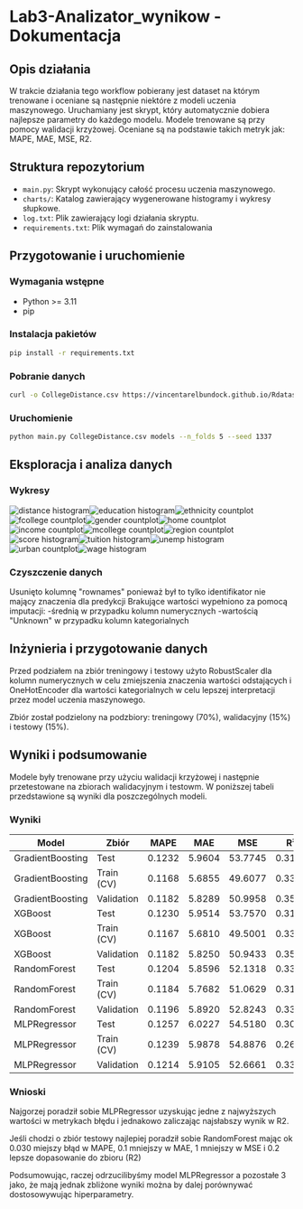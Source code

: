 # Lab3-Analizator_wynikow - Dokumentacja

## Opis działania
W trakcie działania tego workflow pobierany jest dataset na którym trenowane i oceniane są następnie niektóre z modeli uczenia maszynowego. Uruchamiany jest skrypt, który 
automatycznie dobiera najlepsze parametry do każdego modelu. Modele trenowane są przy pomocy walidacji krzyżowej. Oceniane są na podstawie takich metryk jak: MAPE, MAE, MSE, R2.

## Struktura repozytorium
- `main.py`: Skrypt wykonujący całość procesu uczenia maszynowego.
- `charts/`: Katalog zawierający wygenerowane histogramy i wykresy słupkowe.
- `log.txt`: Plik zawierający logi działania skryptu.
- `requirements.txt`: Plik wymagań do zainstalowania

## Przygotowanie i uruchomienie
### Wymagania wstępne
- Python >= 3.11
- pip 

### Instalacja pakietów
```bash
pip install -r requirements.txt
```

### Pobranie danych
```bash
curl -o CollegeDistance.csv https://vincentarelbundock.github.io/Rdatasets/csv/AER/CollegeDistance.csv
```

### Uruchomienie
```bash
python main.py CollegeDistance.csv models --n_folds 5 --seed 1337
```

## Eksploracja i analiza danych
### Wykresy
![distance histogram](charts/distance_histogram.png)![education histogram](charts/education_histogram.png)![ethnicity countplot](charts/ethnicity_countplot.png)
![fcollege countplot](charts/fcollege_countplot.png)![gender countplot](charts/gender_countplot.png)![home countplot](charts/home_countplot.png)
![income countplot](charts/income_countplot.png)![mcollege countplot](charts/mcollege_countplot.png)![region countplot](charts/region_countplot.png)
![score histogram](charts/score_histogram.png)![tuition histogram](charts/tuition_histogram.png)![unemp histogram](charts/unemp_histogram.png)
![urban countplot](charts/urban_countplot.png)![wage histogram](charts/wage_histogram.png)
### Czyszczenie danych
Usunięto kolumnę "rownames" ponieważ był to tylko identifikator nie mający znaczenia dla predykcji
Brakujące wartości wypełniono za pomocą imputacji:
-średnią w przypadku kolumn numerycznych
-wartością "Unknown" w przypadku kolumn kategorialnych

## Inżynieria i przygotowanie danych
Przed podziałem na zbiór treningowy i testowy użyto RobustScaler dla kolumn numerycznych w celu zmiejszenia znaczenia wartości odstających i OneHotEncoder dla wartości kategorialnych
w celu lepszej interpretacji przez model uczenia maszynowego.

Zbiór został podzielony na podzbiory: treningowy (70%), walidacyjny (15%) i testowy (15%).


## Wyniki i podsumowanie
Modele były trenowane przy użyciu walidacji krzyżowej i następnie przetestowane na zbiorach walidacyjnym i testowm. W poniższej tabeli przedstawione są wyniki dla poszczególnych modeli.

### Wyniki
| Model              | Zbiór         | MAPE      | MAE        | MSE        | R²       |
|--------------------|---------------|-----------|------------|------------|----------|
| GradientBoosting   | Test          | 0.1232    | 5.9604 	  | 53.7745    | 0.3169   |
| GradientBoosting   | Train (CV)    | 0.1168    | 5.6855 	  | 49.6077    | 0.3323   |
| GradientBoosting   | Validation    | 0.1182    | 5.8289 	  | 50.9958    | 0.3552   |
| XGBoost            | Test          | 0.1230    | 5.9514 	  | 53.7570    | 0.3171   |
| XGBoost            | Train (CV)    | 0.1167    | 5.6810 	  | 49.5001    | 0.3338   |
| XGBoost            | Validation    | 0.1182    | 5.8250 	  | 50.9433    | 0.3558   |
| RandomForest       | Test          | 0.1204    | 5.8596 	  | 52.1318    | 0.3378   |
| RandomForest       | Train (CV)    | 0.1184 	 | 5.7682 	  | 51.0629    | 0.3128   |
| RandomForest       | Validation    | 0.1196 	 | 5.8920 	  | 52.8243    | 0.3320   |
| MLPRegressor       | Test          | 0.1257 	 | 6.0227 	  | 54.5180    | 0.3075   |
| MLPRegressor       | Train (CV)    | 0.1239 	 | 5.9878 	  | 54.8876    | 0.2613   |
| MLPRegressor       | Validation    | 0.1214 	 | 5.9105 	  | 52.6661    | 0.3340   |

### Wnioski

Najgorzej poradził sobie MLPRegressor uzyskując jedne z najwyższych wartości w metrykach błędu i jednakowo zaliczając najsłabszy wynik w R2.

Jeśli chodzi o zbiór testowy najlepiej poradził sobie RandomForest mając ok 0.030 miejszy błąd w MAPE, 0.1 mniejszy w MAE, 1 mniejszy w MSE i 0.2 lepsze dopasowanie do zbioru (R2)

Podsumowując, raczej odrzucilibyśmy model MLPRegressor a pozostałe 3 jako, że mają jednak zbliżone wyniki można by dalej porównywać dostosowywując hiperparametry.